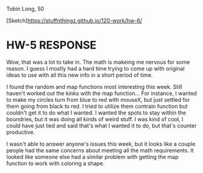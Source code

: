 Tobin Long, 50

[Sketch]https://stuffnthingz.github.io/120-work/hw-6/

# HW-5 RESPONSE

Wow, that was a lot to take in. The math is makeing me nervous for some reason.
I guess I mostly had a hard time trying to come up with original ideas to use with
all this new info in a short period of time.

I found the random and map functions most interesting this week. Still haven't worked
out the kinks with the map function... For instance, I wanted to make my circles turn from blue to red with
mouseX, but just settled for them going from black to red. I tried to utilize them
contrain function but couldn't get it to do what I wanted. I wanted the spots to stay
within the boundries, but it was doing all kinds of weird stuff. I was kind of cool, I could
have just lied and said that's what I wanted it to do, but that's counter productive.

I wasn't able to answer anyone's issues this week, but it looks like a couple people
had the same concerns about meeting all the math requirements. It looked like someone else
had a similar problem with getting the map function to work with coloring a shape.
